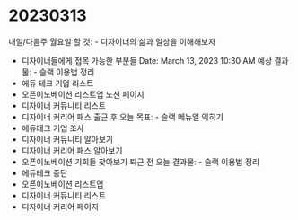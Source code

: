 # 20230313

내일/다음주 월요일 할 것: - 디자이너의 삶과 일상을 이해해보자
- 디자이너들에게 접목 가능한 부분들
Date: March 13, 2023 10:30 AM
예상 결과물: - 슬랙 이용법 정리
- 에듀 테크 기업 리스트
- 오픈이노베이션 리스트업 노션 페이지
- 디자이너 커뮤니티 리스트
- 디자이너 커리어 패스
출근 후 오늘 목표: - 슬랙 메뉴얼 익히기
- 에듀테크 기업 조사
- 디자이너 커뮤니티 알아보기
- 디자이너 커리어 패스 알아보기
- 오픈이노베이션 기회들 찾아보기
퇴근 전 오늘 결과물: - 슬랙 이용법 정리
- 에듀테크 중단
- 오픈이노베이션 리스트업
- 디자이너 커뮤니티 리스트
- 디자이너 커리어 페이지